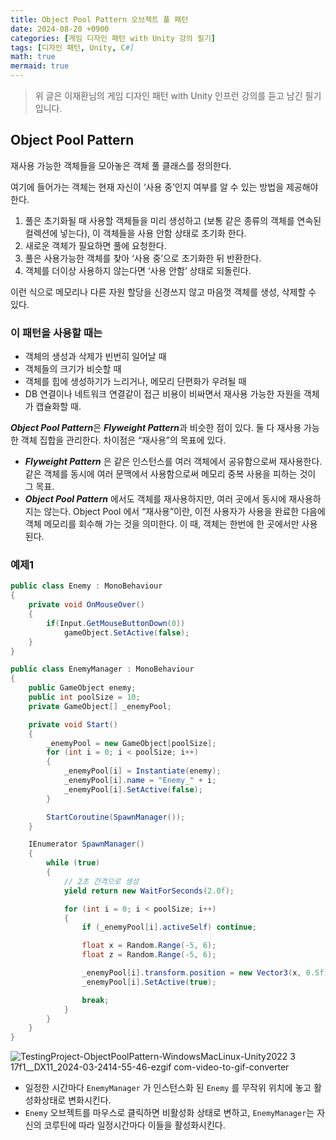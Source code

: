 ```yaml
---
title: Object Pool Pattern 오브젝트 풀 패턴
date: 2024-08-20 +0900
categories: [게임 디자인 패턴 with Unity 강의 필기]
tags: [디자인 패턴, Unity, C#]
math: true
mermaid: true
---
```


> 위 글은 이재환님의 게임 디자인 패턴 with Unity 인프런 강의를 듣고 남긴 필기입니다.

## Object Pool Pattern

재사용 가능한 객체들을 모아놓은 객체 풀 클래스를 정의한다.

여기에 들어가는 객체는 현재 자신이 ‘사용 중’인지 여부를 알 수 있는 방법을 제공해야 한다.

1. 풀은 초기화될 때 사용할 객체들을 미리 생성하고 (보통 같은 종류의 객체를 연속된 컬렉션에 넣는다), 이 객체들을 사용 안함 상태로 초기화 한다.
2. 새로운 객체가 필요하면 풀에 요청한다.
3. 풀은 사용가능한 객체를 찾아 ‘사용 중’으로 초기화한 뒤 반환한다.
4. 객체를 더이상 사용하지 않는다면 ‘사용 안함’ 상태로 되돌린다.

이런 식으로 메모리나 다른 자원 할당을 신경쓰지 않고 마음껏 객체를 생성, 삭제할 수 있다.

### 이 패턴을 사용할 때는

- 객체의 생성과 삭제가 빈번히 일어날 때
- 객체들의 크기가 비슷할 때
- 객체를 힙에 생성하기가 느리거나, 메모리 단편화가 우려될 때
- DB 연결이나 네트워크 연결같이 접근 비용이 비싸면서 재사용 가능한 자원을 객체가 캡슐화할 때.

***Object Pool Pattern***은 ***Flyweight Pattern***과 비슷한 점이 있다. 둘 다 재사용 가능한 객체 집합을 관리한다. 차이점은 “재사용”의 목표에 있다.

- ***Flyweight Pattern*** 은 같은 인스턴스를 여러 객체에서 공유함으로써 재사용한다. 
같은 객체를 동시에 여러 문맥에서 사용함으로써 메모리 중복 사용을 피하는 것이 그 목표.
- ***Object Pool Pattern*** 에서도 객체를 재사용하지만, 여러 곳에서 동시에 재사용하지는 않는다. 
Object Pool 에서 “재사용”이란,  이전 사용자가 사용을 완료한 다음에 객체 메모리를 회수해 가는 것을 의미한다. 
이 때, 객체는 한번에 한 곳에서만 사용된다.

### 예제1

```csharp
public class Enemy : MonoBehaviour
{
    private void OnMouseOver()
    {
        if(Input.GetMouseButtonDown(0))
            gameObject.SetActive(false);
    }
}

```

```csharp
public class EnemyManager : MonoBehaviour
{
    public GameObject enemy;
    public int poolSize = 10;
    private GameObject[] _enemyPool;

    private void Start()
    {
        _enemyPool = new GameObject[poolSize];
        for (int i = 0; i < poolSize; i++)
        {
            _enemyPool[i] = Instantiate(enemy);
            _enemyPool[i].name = "Enemy_" + i;
            _enemyPool[i].SetActive(false);
        }

        StartCoroutine(SpawnManager());
    }

    IEnumerator SpawnManager()
    {
        while (true)
        {
            // 2초 간격으로 생성
            yield return new WaitForSeconds(2.0f);

            for (int i = 0; i < poolSize; i++)
            {
                if (_enemyPool[i].activeSelf) continue;

                float x = Random.Range(-5, 6);
                float z = Random.Range(-5, 6);

                _enemyPool[i].transform.position = new Vector3(x, 0.5f, z);
                _enemyPool[i].SetActive(true);

                break;
            }
        }
    }
}

```

![TestingProject-ObjectPoolPattern-WindowsMacLinux-Unity2022 3 17f1__DX11_2024-03-2414-55-46-ezgif com-video-to-gif-converter](https://github.com/user-attachments/assets/aa19af04-a790-4f77-924d-2076ccc59b5b)

- 일정한 시간마다 `EnemyManager` 가 인스턴스화 된 `Enemy` 를 무작위 위치에 놓고 활성화상태로 변화시킨다.
- `Enemy` 오브젝트를 마우스로 클릭하면 비활성화 상태로 변하고, `EnemyManager`는 자신의 코루틴에 따라 일정시간마다 이들을 활성화시킨다.